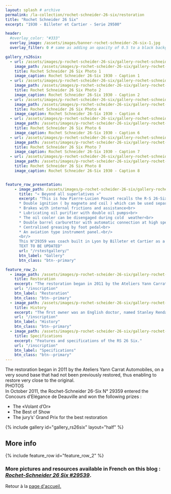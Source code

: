 ```yaml
---
layout: splash # archive
permalink: /la-collection/rochet-schneider-26-six/restoration
title: "Rochet Schneider 26 Six"
excerpt: "1930 - Billeter et Cartier - Serie 29500"

header:
  #overlay_color: "#333"
  overlay_image: /assets/images/banner-rochet-schneider-26-six-1.jpg
  overlay_filter: 0 # same as adding an opacity of 0.5 to a black background

gallery_rs26six:
  - url: /assets/images/p-rochet-scheider-26-six/gallery-rochet-schneider-26-six-1.jpg
    image_path: /assets/images/p-rochet-scheider-26-six/gallery-rochet-schneider-26-six-1-thumb.jpg
    title: Rochet Schneider 26 Six Photo 1
    image_caption: Rochet Schneider 26-Six 1930 - Caption 1
  - url: /assets/images/p-rochet-scheider-26-six/gallery-rochet-schneider-26-six-2.jpg
    image_path: /assets/images/p-rochet-scheider-26-six/gallery-rochet-schneider-26-six-2-thumb.jpg
    title: Rochet Schneider 26 Six Photo 2
    image_caption: Rochet Schneider 26-Six 1930 - Caption 2
  - url: /assets/images/p-rochet-scheider-26-six/gallery-rochet-schneider-26-six-4.jpg
    image_path: /assets/images/p-rochet-scheider-26-six/gallery-rochet-schneider-26-six-4-thumb.jpg
    title: Rochet Schneider 26 Six Photo 4
    image_caption: Rochet Schneider 26-Six 1930 - Caption 4
  - url: /assets/images/p-rochet-scheider-26-six/gallery-rochet-schneider-26-six-6.jpg
    image_path: /assets/images/p-rochet-scheider-26-six/gallery-rochet-schneider-26-six-6-thumb.jpg
    title: Rochet Schneider 26 Six Photo 6
    image_caption: Rochet Schneider 26-Six 1930 - Caption 6
  - url: /assets/images/p-rochet-scheider-26-six/gallery-rochet-schneider-26-six-7.jpg
    image_path: /assets/images/p-rochet-scheider-26-six/gallery-rochet-schneider-26-six-7-thumb.jpg
    title: Rochet Schneider 26 Six Photo 7
    image_caption: Rochet Schneider 26-Six 1930 - Caption 7
  - url: /assets/images/p-rochet-scheider-26-six/gallery-rochet-schneider-26-six-8.jpg
    image_path: /assets/images/p-rochet-scheider-26-six/gallery-rochet-schneider-26-six-8-thumb.jpg
    title: Rochet Schneider 26 Six Photo 8
    image_caption: Rochet Schneider 26-Six 1930 - Caption 8


feature_row_presentation:
    - image_path: /assets/images/p-rochet-scheider-26-six/gallery-rochet-schneider-26-six-0bis.jpg
      title: "« Beyond all superlatives »"
      excerpt: "This is how Pierre-Lucien Pouzet recalls the R-S 26-Six in his book : « Rochet-Schneider un Grand Constructeur d’Automobiles à Lyon », and this is not surprising :<br>
      * Double ignition ( by magneto and coil ) which can be used separately or simultaneously<br>
      * Brakes with internal frictions and assistance<br>
      * Lubricating oil purifier with double oil pumps<br>
      * The oil cooler can be disengaged during cold  weather<br>
      * Double barrel carburettor with automatic connection at high speeds<br>
      * Centralised greasing by foot pedal<br>
      * An aviation type instrument panel.<br/>
      <br/>      
      This N°29359 was coach built in Lyon by Billeter et Cartier as a limousine, with separation, on a lengthened chassis.
      TEXT TO BE UPDATED"
      url: "/rstestgallery/"
      btn_label: "Gallery"
      btn_class: "btn--primary"

feature_row_2:
  - image_path: /assets/images/p-rochet-scheider-26-six/gallery-rochet-schneider-26-six-2.jpg
    title: Restoration
    excerpt: "The restoration began in 2011 by the Ateliers Yann Carrat Automobiles, on a very sound base that had not been previously restored, thus enabling to restore very close to the original."
    url: "/inscription"
    btn_label: "Restoration"
    btn_class: "btn--primary"
  - image_path: /assets/images/p-rochet-scheider-26-six/gallery-rochet-schneider-26-six-6.jpg
    title: History
    excerpt: "The ﬁrst owner was an English doctor, named Stanley Rendall from Aix les Bains, where he held the villa still bears his name today. The next owner was Maître Mantoux, ..."
    url: "/inscription"
    btn_label: "History"
    btn_class: "btn--primary"
  - image_path: /assets/images/p-rochet-scheider-26-six/gallery-rochet-schneider-26-six-7.jpg
    title: Specifications
    excerpt: "Features and specifications of the RS 26 Six."
    url: "/inscription"
    btn_label: "Specifications"
    btn_class: "btn--primary"
---
```

The restoration began in 2011 by the Ateliers Yann Carrat Automobiles, on a very sound base that had not been previously restored, thus enabling to restore very close to the original.</br>
PHOTOS
</br>
In October 2011, the Rochet-Schneider 26-Six N° 29359 entered the Concours d’Elégance de Deauville and won the following prizes :
* The «Volant d’Or»
* The Best of Show
* The jury’s’ Grand Prix for the best restoration

{% include gallery id="gallery_rs26six" layout="half" %}



## More info

{% include feature_row id="feature_row_2" %}

### More pictures and resources available in French on this blog : [*Rochet-Schneider 26 Six #29539*](https://rochetschneider26six.blogspot.com/).

Retour à la [page d'accueil.](/)
